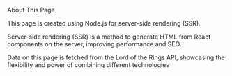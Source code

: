 About This Page

This page is created using Node.js for server-side rendering (SSR).

Server-side rendering (SSR) is a method to generate HTML from React components on the server, improving performance and SEO.

Data on this page is fetched from the Lord of the Rings API, showcasing the flexibility and power of combining different technologies